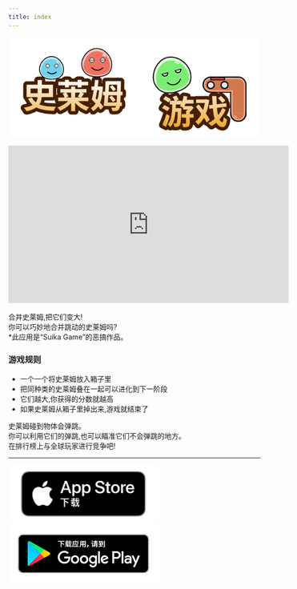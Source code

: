 ```yaml
---
title: index
---
```


![top banner](img_app_logo.cn.png)

<iframe width="560" height="315" src="https://www.youtube.com/embed/IbJDbnil1eA?si=CC2fpOCdOYzrVUB_" title="YouTube video player" frameborder="0" allow="accelerometer; autoplay; clipboard-write; encrypted-media; gyroscope; picture-in-picture; web-share" allowfullscreen></iframe>

合并史莱姆,把它们变大!<br>
你可以巧妙地合并跳动的史莱姆吗?<br>
*此应用是“Suika Game”的恶搞作品。<br>

### 游戏规则
- 一个一个将史莱姆放入箱子里
- 把同种类的史莱姆叠在一起可以进化到下一阶段
- 它们越大,你获得的分数就越高
- 如果史莱姆从箱子里掉出来,游戏就结束了

史莱姆碰到物体会弹跳。<br>
你可以利用它们的弹跳,也可以瞄准它们不会弹跳的地方。<br>
在排行榜上与全球玩家进行竞争吧!<br>

-------

[![App store link](img_appstore_banner.zh.png#imgleft)](https://itunes.apple.com/cn/app/id6470967530?mt=8)[![Google Play link](img_google-play-badge.zh.png#imgleft)](https://play.google.com/store/apps/details?id=jp.hyoromo.slimegame)
<div class="clear clear_box"></div>